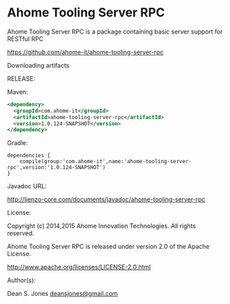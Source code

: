 Ahome Tooling Server RPC
======

Ahome Tooling Server RPC is a package containing basic server support for RESTful RPC

https://github.com/ahome-it/ahome-tooling-server-rpc

Downloading artifacts

RELEASE:

Maven:
```xml
<dependency>
  <groupId>com.ahome-it</groupId>
  <artifactId>ahome-tooling-server-rpc</artifactId>
  <version>1.0.124-SNAPSHOT</version>
</dependency>
```
Gradle:
```
dependencies {
    compile(group:'com.ahome-it',name:'ahome-tooling-server-rpc',version:'1.0.124-SNAPSHOT')
}
```
Javadoc URL:

http://lienzo-core.com/documents/javadoc/ahome-tooling-server-rpc

License:

Copyright (c) 2014,2015 Ahome Innovation Technologies. All rights reserved.

Ahome Tooling Server RPC is released under version 2.0 of the Apache License.

http://www.apache.org/licenses/LICENSE-2.0.html

Author(s):

Dean S. Jones
deansjones@gmail.com